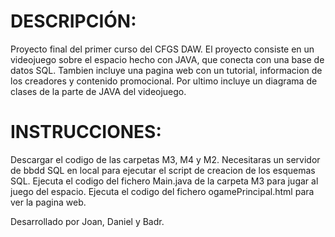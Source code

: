 # DESCRIPCIÓN:
Proyecto final del primer curso del CFGS DAW. 
El proyecto consiste en un videojuego sobre el espacio hecho con JAVA, que conecta con una base de datos SQL.
Tambien incluye una pagina web con un tutorial, informacion de los creadores y contenido promocional.
Por ultimo incluye un diagrama de clases de la parte de JAVA del videojuego.

# INSTRUCCIONES:
Descargar el codigo de las carpetas M3, M4 y M2.
Necesitaras un servidor de bbdd SQL en local para ejecutar el script de creacion de los esquemas SQL.
Ejecuta el codigo del fichero Main.java de la carpeta M3 para jugar al juego del espacio.
Ejecuta el codigo del fichero ogamePrincipal.html para ver la pagina web.

Desarrollado por Joan, Daniel y  Badr.
